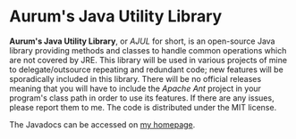 # Aurum's Java Utility Library
**Aurum's Java Utility Library**, or *AJUL* for short, is an open-source Java library providing methods and classes to handle common operations which are not covered by JRE. This library will be used in various projects of mine to delegate/outsource repeating and redundant code; new features will be sporadically included in this library. There will be no official releases meaning that you will have to include the *Apache Ant* project in your program's class path in order to use its features. If there are any issues, please report them to me. The code is distributed under the MIT license.

The Javadocs can be accessed on [my homepage](https://aurumsmods.com/javadoc/ajul/).